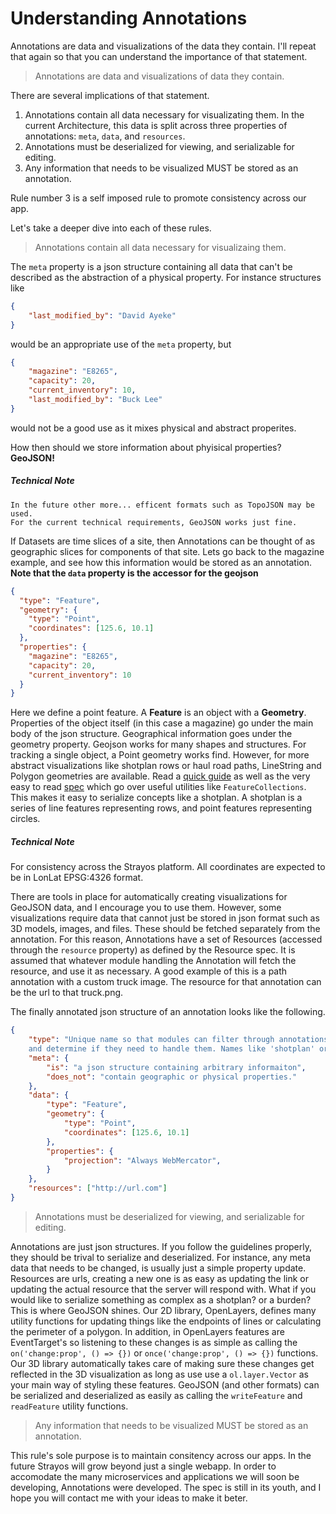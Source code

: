 # Understanding Annotations

Annotations are data and visualizations of the data they contain. I'll repeat that again so that you can understand the importance of that statement.
> Annotations are data and visualizations of data they contain.

There are several implications of that statement.

1. Annotations contain all data necessary for visualizating them.
In the current Architecture, this data is split across three properties of
annotations: `meta`, `data`, and `resources`.
2. Annotations must be deserialized for viewing, and serializable for editing.
3. Any information that needs to be visualized MUST be stored as an annotation.

Rule number 3 is a self imposed rule to promote consistency across our app.

Let's take a deeper dive into each of these rules.

> Annotations contain all data necessary for visualizaing them.

The `meta` property is a json structure containing all data that can't be described as the abstraction of a physical property. For instance structures like
```json
{
    "last_modified_by": "David Ayeke"
}
```
would be an appropriate use of the `meta` property, but
```json
{
    "magazine": "E8265",
    "capacity": 20,
    "current_inventory": 10,
    "last_modified_by": "Buck Lee"
}
```
would not be a good use as it mixes physical and abstract properites.

How then should we store information about phyisical properties?
**GeoJSON!**

##### Technical Note
```
In the future other more... efficent formats such as TopoJSON may be used.
For the current technical requirements, GeoJSON works just fine.
```

If Datasets are time slices of a site, then Annotations can be thought of as geographic slices for components of that site. Lets go back to the magazine example, and see how this information would be stored as an annotation. **Note that the `data` property is the accessor for the geojson**
```json
{
  "type": "Feature",
  "geometry": {
    "type": "Point",
    "coordinates": [125.6, 10.1]
  },
  "properties": {
    "magazine": "E8265",
    "capacity": 20,
    "current_inventory": 10
  }
}
```
Here we define a point feature. A **Feature** is an object with a **Geometry**. Properties of the object itself (in this case a magazine) go under the main body of the json structure. Geographical information goes under the geometry property. Geojson works for many shapes and structures. For tracking a single object, a Point geometry works find. However, for more abstract visualizations like shotplan rows or haul road paths, LineString and Polygon geometries are available. Read a [quick guide](https://macwright.org/2015/03/23/geojson-second-bite) as well as the very easy to read [spec](https://tools.ietf.org/html/rfc7946) which go over useful utilities like `FeatureCollections`. This makes it easy to serialize concepts like a shotplan. A shotplan is a series of line features representing rows, and point features representing circles.

##### Technical Note
For consistency across the Strayos platform. All coordinates are expected to be in LonLat EPSG:4326 format.


There are tools in place for automatically creating visualizations for GeoJSON data, and I encourage you to use them. However, some visualizations require data that cannot just be stored in json format such as 3D models, images, and files. These should be fetched separately from the annotation. For this reason, Annotations have a set of Resources (accessed through the `resource` property) as defined by the Resource spec. It is assumed that whatever module handling the Annotation will fetch the resource, and use it as necessary. A good example of this is a path annotation with a custom truck image. The resource for that annotation can be the url to that truck.png.

The finally annotated json structure of an annotation looks like the following.

```json
{
    "type": "Unique name so that modules can filter through annotations
    and determine if they need to handle them. Names like 'shotplan' or 'stereoscope' work.",
    "meta": {
        "is": "a json structure containing arbitrary informaiton",
        "does_not": "contain geographic or physical properties."
    },
    "data": {
        "type": "Feature",
        "geometry": {
            "type": "Point",
            "coordinates": [125.6, 10.1]
        },
        "properties": {
            "projection": "Always WebMercator",
        }
    },
    "resources": ["http://url.com"]
}
```

> Annotations must be deserialized for viewing, and serializable for editing.

Annotations are just json structures. If you follow the guidelines properly, they should be trival to serialize and deserialized. For instance, any meta data that needs to be changed, is usually just a simple property update. Resources are urls, creating a new one is as easy as updating the link or updating the actual resource that the server will respond with. What if you would like to serialize something as complex as a shotplan? or a burden? This is where GeoJSON shines. Our 2D library, OpenLayers, defines many utility functions for updating things like the endpoints of lines or calculating the perimeter of a polygon. In addition, in OpenLayers features are EventTarget's so listening to these changes is as simple as calling the `on('change:prop', () => {})` or `once('change:prop', () => {})` functions. Our 3D library automatically takes care of making sure these changes get reflected in the 3D visualization as long as use use a `ol.layer.Vector` as your main way of styling these features. GeoJSON (and other formats) can be serialized and deserialized as easily as calling the `writeFeature` and `readFeature` utility functions.

> Any information that needs to be visualized MUST be stored as an annotation.

This rule's sole purpose is to maintain consitency across our apps. In the future Strayos will grow beyond just a single webapp. In order to accomodate the many microservices and applications we will soon be developing, Annotations were developed. The spec is still in its youth, and I hope you will contact me with your ideas to make it beter.